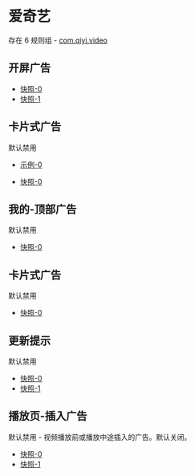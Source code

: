 # 爱奇艺

存在 6 规则组 - [com.qiyi.video](/src/apps/com.qiyi.video.ts)

## 开屏广告

- [快照-0](https://i.gkd.li/import/13160866)
- [快照-1](https://i.gkd.li/import/13379565)

## 卡片式广告

默认禁用

- [示例-0](https://m.gkd.li/6328439/d69e92f8-8304-4296-909a-11730e408a16)

- [快照-0](https://i.gkd.li/import/13546555)

## 我的-顶部广告

默认禁用

- [快照-0](https://i.gkd.li/import/12495050)

## 卡片式广告

默认禁用

- [快照-0](https://i.gkd.li/import/12838152)

## 更新提示

默认禁用

- [快照-0](https://i.gkd.li/import/12838158)
- [快照-1](https://i.gkd.li/import/13684912)

## 播放页-插入广告

默认禁用 - 视频播放前或播放中途插入的广告。默认关闭。

- [快照-0](https://i.gkd.li/import/13536669)
- [快照-1](https://i.gkd.li/import/13536703)
